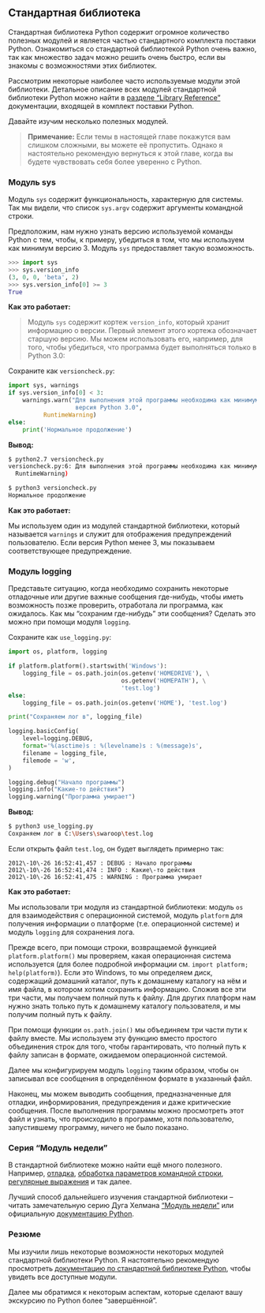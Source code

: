 ## Стандартная библиотека

Стандартная библиотека Python содержит огромное количество полезных модулей и является частью стандартного комплекта поставки Python. Ознакомиться со стандартной библиотекой Python очень важно, так как множество задач можно решить очень быстро, если вы знакомы с возможностями этих библиотек.

Рассмотрим некоторые наиболее часто используемые модули этой библиотеки. Детальное описание всех модулей стандартной библиотеки Python можно найти в [разделе “Library Reference”](http://docs.python.org/py3k/library/index.html) документации, входящей в комплект поставки Python.

Давайте изучим несколько полезных модулей.

> **Примечание:** Если темы в настоящей главе покажутся вам слишком сложными, вы можете её пропустить. Однако я настоятельно рекомендую вернуться к этой главе, когда вы будете чувствовать себя более уверенно с Python.

### Модуль sys

Модуль `sys` содержит функциональность, характерную для системы. Так мы видели, что список `sys.argv` содержит аргументы командной строки.

Предположим, нам нужно узнать версию используемой команды Python с тем, чтобы, к примеру, убедиться в том, что мы используем как минимум версию 3. Модуль `sys` предоставляет такую возможность.

```python
>>> import sys
>>> sys.version_info
(3, 0, 0, 'beta', 2)
>>> sys.version_info[0] >= 3
True
```

**Как это работает:**

> Модуль `sys` содержит кортеж `version_info`, который хранит информацию о версии. Первый элемент этого кортежа обозначает старшую версию. Мы можем использовать его, например, для того, чтобы убедиться, что программа будет выполняться только в Python 3.0:

Сохраните как `versioncheck.py`:

```python
import sys, warnings
if sys.version_info[0] < 3:
    warnings.warn("Для выполнения этой программы необходима как минимум \
                   версия Python 3.0",
          RuntimeWarning)
else:
    print('Нормальное продолжение')
```

**Вывод:**

```bash
$ python2.7 versioncheck.py
versioncheck.py:6: Для выполнения этой программы необходима как минимум версия Python 3.0
  RuntimeWarning)

$ python3 versioncheck.py
Нормальное продолжение
```

**Как это работает:**

Мы используем один из модулей стандартной библиотеки, который называется `warnings` и служит для отображения предупреждений пользователю. Если версия Python менее 3, мы показываем соответствующее предупреждение.

### Модуль logging

Представьте ситуацию, когда необходимо сохранить некоторые отладочные или другие важные сообщения где-нибудь, чтобы иметь возможность позже проверить, отработала ли программа, как ожидалось. Как мы “сохраним где-нибудь” эти сообщения? Сделать это можно при помощи модуля `logging`.

Сохраните как `use_logging.py`:

```python
import os, platform, logging

if platform.platform().startswith('Windows'):
    logging_file = os.path.join(os.getenv('HOMEDRIVE'), \
                                os.getenv('HOMEPATH'), \
                                'test.log')
else:
    logging_file = os.path.join(os.getenv('HOME'), 'test.log')

print("Сохраняем лог в", logging_file)

logging.basicConfig(
    level=logging.DEBUG,
    format='%(asctime)s : %(levelname)s : %(message)s',
    filename = logging_file,
    filemode = 'w',
)

logging.debug("Начало программы")
logging.info("Какие-то действия")
logging.warning("Программа умирает")
```

**Вывод:**

```bash
$ python3 use_logging.py
Сохраняем лог в C:\Users\swaroop\test.log
```

Если открыть файл `test.log`, он будет выглядеть примерно так:

```
2012\-10\-26 16:52:41,457 : DEBUG : Начало программы
2012\-10\-26 16:52:41,474 : INFO : Какие\-то действия
2012\-10\-26 16:52:41,475 : WARNING : Программа умирает
```

**Как это работает:**

Мы использовали три модуля из стандартной библиотеки: модуль `os` для взаимодействия с операционной системой, модуль `platform` для получения информации о платформе (т.е. операционной системе) и модуль `logging` для сохранения лога.

Прежде всего, при помощи строки, возвращаемой функцией `platform.platform()` мы проверяем, какая операционная система используется (для более подробной информации см. `import platform; help(platform)`). Если это Windows, то мы определяем диск, содержащий домашний каталог, путь к домашнему каталогу на нём и имя файла, в котором хотим сохранить информацию. Сложив все эти три части, мы получаем полный путь к файлу. Для других платформ нам нужно знать только путь к домашнему каталогу пользователя, и мы получим полный путь к файлу.

При помощи функции `os.path.join()` мы объединяем три части пути к файлу вместе. Мы используем эту функцию вместо простого объединения строк для того, чтобы гарантировать, что полный путь к файлу записан в формате, ожидаемом операционной системой.

Далее мы конфигурируем модуль `logging` таким образом, чтобы он записывал все сообщения в определённом формате в указанный файл.

Наконец, мы можем выводить сообщения, предназначенные для отладки, информирования, предупреждения и даже критические сообщения. После выполнения программы можно просмотреть этот файл и узнать, что происходило в программе, хотя пользователю, запустившему программу, ничего не было показано.

### Серия “Модуль недели”

В стандартной библиотеке можно найти ещё много полезного. Например, [отладка](http://docs.python.org/py3k/library/pdb.html), [обработка параметров командной строки](http://docs.python.org/py3k/library/argparse.html), [регулярные выражения](http://docs.python.org/py3k/library/re.html) и так далее.

Лучший способ дальнейшего изучения стандартной библиотеки – читать замечательную серию Дуга Хелмана [“Модуль недели”](http://www.doughellmann.com/projects/PyMOTW/) или официальную [документацию Python](http://docs.python.org/py3k/).

### Резюме

Мы изучили лишь некоторые возможности некоторых модулей стандартной библиотеки Python. Я настоятельно рекомендую просмотреть [документацию по стандартной библиотеке Python](http://docs.python.org/py3k/library/index.html), чтобы увидеть все доступные модули.

Далее мы обратимся к некоторым аспектам, которые сделают вашу экскурсию по Python более “завершённой”.
